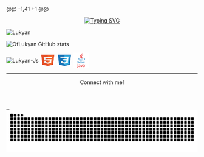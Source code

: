@@ -1,41 +1 @@
<div align="center">
  <a href="https://git.io/typing-svg">
    <img src="https://readme-typing-svg.demolab.com?font=Fira+Code&weight=500&size=22&pause=1000&color=778899&center=true&vCenter=true&random=false&width=524&lines=%E2%8A%B9+HI!+i+im+a Lukyan?+%E2%8A%B9+" alt="Typing SVG">
  </a>
</div>
<div>
<p align="left"> <img src=https://komarev.com/ghpvc/?username=OfLukyan alt=Lukyan o lindo/> </p>
</div>

![OfLukyan GitHub stats](https://github-readme-stats.vercel.app/api?username=OfLukyan&show_icons=true&theme=dark)
  <img align="" alt="" src="https://media1.giphy.com/media/v1.Y2lkPTc5MGI3NjExMWFmcHdqYnU3Y2FpamtweTQxMXBicnpwYXR5Mjh2cTJvOGI5dmJxZCZlcD12MV9pbnRlcm5hbF9naWZfYnlfaWQmY3Q9Zw/wpmorACxfZJN6/giphy.gif" style="height: 195px;">

<div style="display: inline_block">
  <img align="center" alt="Lukyan-Js" height="30" width="40" src="https://cdn.jsdelivr.net/gh/devicons/devicon@latest/icons/javascript/javascript-original.svg"">
  <img align="center" alt="Lukyan-HTML" height="30" width="40" src="https://raw.githubusercontent.com/devicons/devicon/master/icons/html5/html5-original.svg">
  <img align="center" alt="Lukyan-CSS" height="30" width="40" src="https://raw.githubusercontent.com/devicons/devicon/master/icons/css3/css3-original.svg">
  <img align="center" src="https://github.com/devicons/devicon/blob/master/icons/java/java-original-wordmark.svg" title="Java" alt="Java" width="40" height="40"/>&nbsp;
</div>

<hr>

<img align="right" alt="" height="190px" src="https://i.pinimg.com/originals/bd/a3/b6/bda3b64c64f7fdc7b267b55483f72dea.gif">

<p align="center">Connect with me!</p>
<br>
<br>
<div style="display: inline_block">
  <a href="https://www.youtube.com/@Lukyan_YT" target="_blank">  <img align="center" alt="" height="75px" src="https://cdn.discordapp.com/attachments/1029901117259259946/1346320983283204219/imagem_2025-03-04_001807482.png?ex=67c7c29f&is=67c6711f&hm=30e1dba3c65ab3d6050729bc0bc6ba312448921f9658ce1b339c180b9bf1863e&">
</a>
  <a href="https://www.tiktok.com/@__lukyan__" target="_blank">  <img align="center" alt="" height="75px" src="https://cdn.discordapp.com/attachments/1029901117259259946/1346217968660512909/imagem_2025-03-03_172350916_1.png?ex=67c762af&is=67c6112f&hm=cf7594ad42d9ec5a4be23901dff57e1536080b6126904b42e3f7e56036805072&">
</a>
  <a href="https://www.instagram.com/luukyyan/" target="_blank">  <img align="center" alt="" height="50px" src="https://cdn.discordapp.com/attachments/1029901117259259946/1346217171986157649/imagem_2025-03-03_172421036.png?ex=67c761f1&is=67c61071&hm=aa1b0d0bfcaf1ef0a76e544a2606f4e3a55dfbb9e4666b3c062f374d94582daa&">
</a>


</div>
<picture align="center">
  <source media="(prefers-color-scheme: dark)" srcset="https://raw.githubusercontent.com/OfLukyan/OfLukyan/output/github-contribution-grid-snake-dark.svg">
  <source media="(prefers-color-scheme: light)" srcset="https://raw.githubusercontent.com/OfLukyan/OfLukyan/output/github-contribution-grid-snake-dark.svg">
  <img align="center" alt="github contribution grid snake animation" src="https://raw.githubusercontent.com/OfLukyan/OfLukyan/output/github-contribution-grid-snake.svg">
</picture>
